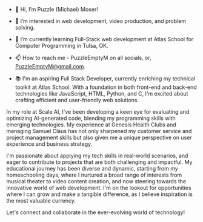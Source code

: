 - 👋 Hi, I’m Puzzle (Michael) Moser!
- 👀 I’m interested in web development, video production, and problem solving.
- 🌱 I’m currently learning Full-Stack web development at Atlas School for Computer Programming in Tulsa, OK.
- 📫 How to reach me - PuzzleEmptyM on all socials, or, PuzzleEmptyM@gmail.com.

- 📚 I'm an aspiring Full Stack Developer, currently enriching my technical toolkit at Atlas School. With a foundation in both front-end and back-end technologies like JavaScript, HTML, Python, and C, I'm excited about crafting efficient and user-friendly web solutions.

In my role at Scale AI, I've been developing a keen eye for evaluating and optimizing AI-generated code, blending my programming skills with emerging technologies. My experience at Genesis Health Clubs and managing Samuel Claus has not only sharpened my customer service and project management skills but also given me a unique perspective on user experience and business strategy.

I'm passionate about applying my tech skills in real-world scenarios, and eager to contribute to projects that are both challenging and impactful. My educational journey has been diverse and dynamic, starting from my homeschooling days, where I nurtured a broad range of interests from musical theater to video content creation, and now steering towards the innovative world of web development. I'm on the lookout for opportunities where I can grow and make a tangible difference, as I believe inspiration is the most valuable currency.

Let's connect and collaborate in the ever-evolving world of technology!

<!---
PuzzleEmptyM/PuzzleEmptyM is a ✨ special ✨ repository because its `README.md` (this file) appears on your GitHub profile.
You can click the Preview link to take a look at your changes.
--->
